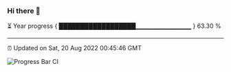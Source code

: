 ### Hi there 👋

⏳ Year progress { ██████████████████▁▁▁▁▁▁▁▁▁▁▁▁ } 63.30 %

---

⏰ Updated on Sat, 20 Aug 2022 00:45:46 GMT

![Progress Bar CI](https://github.com/Shyam-Makwana/GitHub-Actions-Demo/workflows/Progress%20Bar%20CI/badge.svg)
